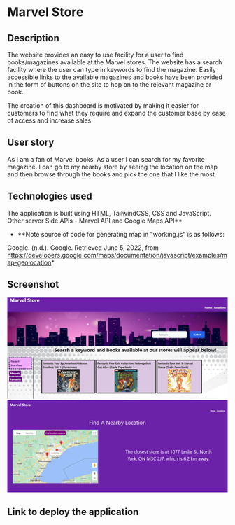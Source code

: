 # Marvel Store

## Description

The website provides an easy to use facility for a user to find books/magazines available at the Marvel stores. The website has a search facility where the user can type in keywords to find the magazine.  Easily accessible links to the available magazines and books have been provided in the form of buttons on the site to hop on to the relevant magazine or book.

The creation of this dashboard is motivated by making it easier for customers to find what they require and expand the customer base by ease of access and increase sales.

## User story

 As I am a fan of Marvel books.  As a user I can search for my favorite magazine. I can go to my nearby store by seeing the location on the map and then browse through the books and pick the one that I like the most.


## Technologies used

The application is built using HTML, TailwindCSS, CSS and JavaScript. Other server Side APIs - Marvel API and Google Maps API**

* **Note source of code for generating map in "working.js" is as follows:

 Google. (n.d.). Google. Retrieved June 5, 2022, from https://developers.google.com/maps/documentation/javascript/examples/map-geolocation*


## Screenshot

![](assets/MarvelStore.JPG)
![](assets/locations.png)


## Link to deploy the application

